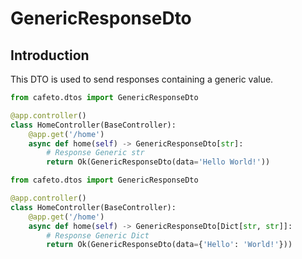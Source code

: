 # GenericResponseDto

## Introduction

This DTO is used to send responses containing a generic value.

```python
from cafeto.dtos import GenericResponseDto

@app.controller()
class HomeController(BaseController):
    @app.get('/home')
    async def home(self) -> GenericResponseDto[str]:
        # Response Generic str
        return Ok(GenericResponseDto(data='Hello World!'))
```

```python
from cafeto.dtos import GenericResponseDto

@app.controller()
class HomeController(BaseController):
    @app.get('/home')
    async def home(self) -> GenericResponseDto[Dict[str, str]]:
        # Response Generic Dict
        return Ok(GenericResponseDto(data={'Hello': 'World!'}))
```

